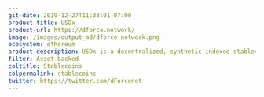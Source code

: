 ```yaml
---
git-date: 2019-12-27T11:33:01-07:00
product-title: USDx
product-url: https://dforce.network/
image: /images/output_md/dforce.network.png
ecosystem: ethereum
product-description: USDx is a decentralized, synthetic indexed stablecoin, 1:1 pegged to a basket of constituent stablecoins.
filter: Asset-backed
coltitle: Stablecoins
colpermalink: stablecoins
twitter: https://twitter.com/dForcenet
---
```

